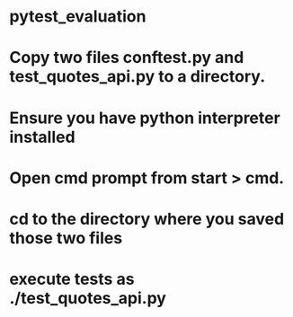 # pytest_evaluation
# Copy two files conftest.py and test_quotes_api.py to a directory.
# Ensure you have python interpreter installed
# Open cmd prompt from start > cmd.
# cd to the directory where you saved those two files
# execute tests as ./test_quotes_api.py
